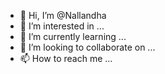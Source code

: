 - 👋 Hi, I’m @Nallandha
- 👀 I’m interested in ...
- 🌱 I’m currently learning ...
- 💞️ I’m looking to collaborate on ...
- 📫 How to reach me ...

<!---
Nallandha/Nallandha is a ✨ special ✨ repository because its `README.md` (this file) appears on your GitHub profile.
You can click the Preview link to take a look at your changes.
--->
